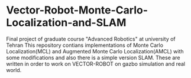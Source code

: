 # Vector-Robot-Monte-Carlo-Localization-and-SLAM
Final project of graduate course "Advanced Robotics" at university of Tehran
This repository contians implementations of Monte Carlo Localization(MCL) and Augmented Monte Carlo Localization(AMCL) with some modifications and also there is a simple version SLAM.
These are written in order to work on VECTOR-ROBOT on gazbo simulation and real world.
